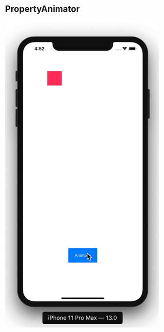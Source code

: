 # PropertyAnimator

<p align="center">
<img src="resources/view_property_animator_demo_01.gif">
</p>
